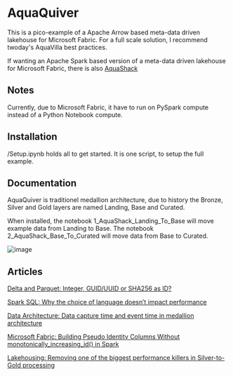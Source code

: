 # AquaQuiver
This is a pico-example of a Apache Arrow based meta-data driven lakehouse for Microsoft Fabric. For a full scale solution, I recommend twoday's AquaVilla best practices.

If wanting an Apache Spark based version of a meta-data driven lakehouse for Microsoft Fabric, there is also [AquaShack](https://github.com/ChristianHenrikReich/AquaShack)

## Notes

Currently, due to Microsoft Fabric, it have to run on PySpark compute instead of a Python Notebook compute.

## Installation 

/Setup.ipynb holds all to get started. It is one script, to setup the full example.

## Documentation

AquaQuiver is traditionel medallion architecture, due to history the Bronze, Silver and Gold layers are named Landing, Base and Curated.

When installed, the notebook 1_AquaShack_Landing_To_Base will move example data from Landing to Base. 
The notebook 2_AquaShack_Base_To_Curated will move data from Base to Curated.

![image](https://github.com/user-attachments/assets/470adae5-d49d-4ffd-a23e-49cf29e1f1ec)

## Articles

[Delta and Parquet: Integer, GUID/UUID or SHA256 as ID?](https://medium.com/@christianhenrikreich/delta-and-parquet-integer-guid-uuid-or-sha256-as-id-67ba15b4437f)

[Spark SQL: Why the choice of language doesn’t impact performance](https://medium.com/@christianhenrikreich/spark-sql-why-the-choice-of-language-doesnt-impact-performance-747ff3f854ae)

[Data Architecture: Data capture time and event time in medallion architecture](https://medium.com/@christianhenrikreich/data-architecture-data-capture-time-and-event-time-in-medallion-architecture-dceb93980e0a)

[Microsoft Fabric: Building Pseudo Identity Columns Without monotonically_increasing_id() in Spark](https://medium.com/@christianhenrikreich/microsoft-fabric-building-pseudo-identity-columns-without-monotonically-increasing-id-in-spark-09b1efb577d1)

[Lakehousing: Removing one of the biggest performance killers in Silver-to-Gold processing](https://medium.com/@christianhenrikreich/lakehousing-removing-one-of-the-biggest-performance-killers-in-bronze-to-silver-processing-8ed4ce372de6)
